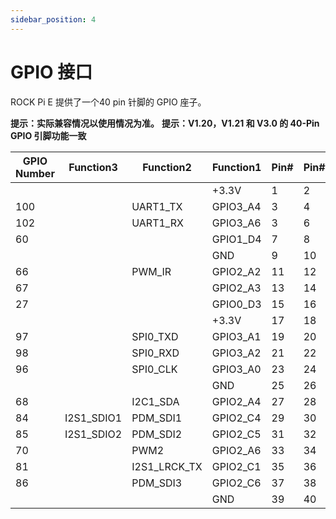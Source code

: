 ```yaml
---
sidebar_position: 4
---
```


# GPIO 接口

ROCK Pi E 提供了一个40 pin 针脚的 GPIO 座子。

**提示：实际兼容情况以使用情况为准。**
**提示：V1.20，V1.21 和 V3.0 的 40-Pin GPIO 引脚功能一致**

<div className='gpio_style'>

| GPIO Number | Function3  | Function2    | Function1 | Pin#                             | Pin#                            | Function1 | Function2    | Function3 | GPIO Number |
| ----------- | ---------- | ------------ | --------- | -------------------------------- | ------------------------------- | --------- | ------------ | --------- | ----------- |
|             |            |              | +3.3V     | <div className='yellow'>1</div>  | <div className='red'>2</div>    | +5.0V     |              |           |             |
| 100         |            | UART1_TX     | GPIO3_A4  | <div className='green'>3</div>   | <div className='red'>4</div>    | +5.0V     |              |           |             |
| 102         |            | UART1_RX     | GPIO3_A6  | <div className='green'>3</div>   | <div className='black'>6</div>  | GND       |              |           |             |
| 60          |            |              | GPIO1_D4  | <div className='green'>7</div>   | <div className='green'>8</div>  | GPIO2_A0  | UART2_TX     |           | 64          |
|             |            |              | GND       | <div className='black'>9</div>   | <div className='green'>10</div> | GPIO2_A1  | UART2_RX     |           | 65          |
| 66          |            | PWM_IR       | GPIO2_A2  | <div className='green'>11</div>  | <div className='green'>12</div> | GPIO2_C2  | PDM_CLK      | I2S_SCLK  | 82          |
| 67          |            |              | GPIO2_A3  | <div className='green'>13</div>  | <div className='black'>14</div> | GND       |              |           |             |
| 27          |            |              | GPIO0_D3  | <div className='green'>15</div>  | <div className='green'>16</div> | USB20DM   |              |           |             |
|             |            |              | +3.3V     | <div className='yellow'>17</div> | <div className='green'>18</div> | USB20DP   |              |           |             |
| 97          |            | SPI0_TXD     | GPIO3_A1  | <div className='green'>19</div>  | <div className='black'>20</div> | GND       |              |           |             |
| 98          |            | SPI0_RXD     | GPIO3_A2  | <div className='green'>21</div>  | <div className='green'>22</div> | ADC_IN1   |              |           |             |
| 96          |            | SPI0_CLK     | GPIO3_A0  | <div className='green'>23</div>  | <div className='green'>24</div> | GPIO3_B0  | SPI0_CSN0    |           | 104         |
|             |            |              | GND       | <div className='black'>25</div>  | <div className='green'>26</div> | GPIO2_B4  |              |           | 76          |
| 68          |            | I2C1_SDA     | GPIO2_A4  | <div className='blue'>27</div>   | <div className='blue'>28</div>  | GPIO2_A5  | I2C1_SCL     |           | 69          |
| 84          | I2S1_SDIO1 | PDM_SDI1     | GPIO2_C4  | <div className='green'>29</div>  | <div className='black'>30</div> | GND       |              |           |             |
| 85          | I2S1_SDIO2 | PDM_SDI2     | GPIO2_C5  | <div className='green'>31</div>  | <div className='green'>32</div> | GPIO2_C0  | I2S1_LRCK_RX |           | 80          |
| 70          |            | PWM2         | GPIO2_A6  | <div className='green'>33</div>  | <div className='black'>34</div> | GND       |              |           |             |
| 81          |            | I2S1_LRCK_TX | GPIO2_C1  | <div className='green'>35</div>  | <div className='green'>36</div> | GPIO2_B7  | I2S1_MCLK    |           | 79          |
| 86          |            | PDM_SDI3     | GPIO2_C6  | <div className='green'>37</div>  | <div className='green'>38</div> | GPIO2_C3  | PDM_SDIO     | I2S1_SDI  | 83          |
|             |            |              | GND       | <div className='green'>39</div>  | <div className='green'>40</div> | GPIO2_C7  | PDM_FSYNC    | I2S1_SDO  | 87          |

</div>
